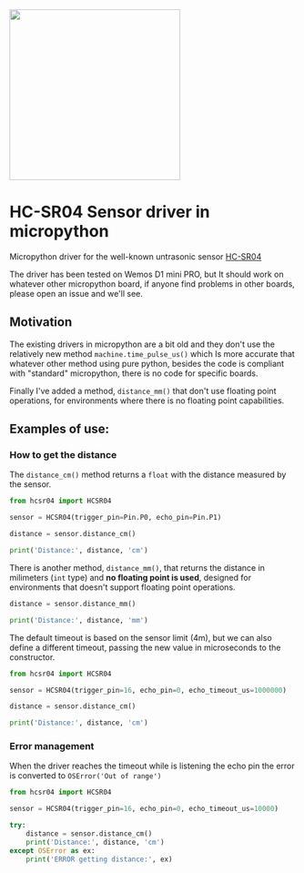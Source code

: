 
<img width="300" src="https://images-na.ssl-images-amazon.com/images/I/61-2fYKuyKL._SL1200_.jpg"/>


# HC-SR04 Sensor driver in micropython

Micropython driver for the well-known untrasonic sensor [HC-SR04](https://www.mpja.com/download/hc-sr04_ultrasonic_module_user_guidejohn.pdf)

The driver has been tested on Wemos D1 mini PRO, but It should work on whatever other micropython board, 
if anyone find problems in other boards, please open an issue and we'll see.

## Motivation

The existing drivers in micropython are a bit old and they don't use the relatively new method `machine.time_pulse_us()` which
Is more accurate that whatever other method using pure python, besides the code is compliant with "standard" micropython,
there is no code for specific boards.

Finally I've added a method, `distance_mm()` that don't use floating point operations, for environments where there is no
floating point capabilities.

## Examples of use:

### How to get the distance

The `distance_cm()` method returns a `float` with the distance measured by the sensor.

```python
from hcsr04 import HCSR04

sensor = HCSR04(trigger_pin=Pin.P0, echo_pin=Pin.P1)

distance = sensor.distance_cm()

print('Distance:', distance, 'cm')
```

There is another method, `distance_mm()`, that returns the distance in milimeters (`int` type) and **no floating point is used**, designed 
for environments that doesn't support floating point operations.

```python
distance = sensor.distance_mm()

print('Distance:', distance, 'mm')
```
The default timeout is based on the sensor limit (4m), but we can also define a different timeout, 
passing the new value in microseconds to the constructor.

```python
from hcsr04 import HCSR04

sensor = HCSR04(trigger_pin=16, echo_pin=0, echo_timeout_us=1000000)

distance = sensor.distance_cm()

print('Distance:', distance, 'cm')
```

### Error management

When the driver reaches the timeout while is listening the echo pin the error is converted to `OSError('Out of range')`

```python
from hcsr04 import HCSR04

sensor = HCSR04(trigger_pin=16, echo_pin=0, echo_timeout_us=10000)

try:
    distance = sensor.distance_cm()
    print('Distance:', distance, 'cm')
except OSError as ex:
    print('ERROR getting distance:', ex)

```

